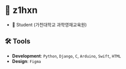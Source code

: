 # 👋 z1hxn

- 🏫 Student (가천대학교 과학영재교육원)

## 🛠 Tools

- **Development**: `Python`, `Django`, `C`, `Arduino`, `Swift`, `HTML`  
- **Design**: `Figma`
